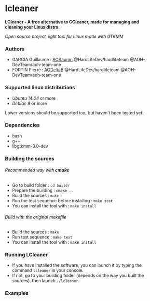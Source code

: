 # lcleaner

**LCleaner - A free alternative to CCleaner, made for managing and cleaning your Linux distro.**

*Open source project, light tool for Linux made with GTKMM*

### Authors

  - GARCIA Guillaume : [AOSauron](https://github.com/AOSauron) @HardLifeDev/hardlifeteam @AOH-DevTeam/aoh-team-one
  - FORTIN Pierre : [AODeltaB](https://github.com/AODeltaB) @HardLifeDev/hardlifeteam @AOH-DevTeam/aoh-team-one

### Supported linux distributions

  - *Ubuntu 14.04* or more
  - *Debian 8* or more

Lower versions should be supported too, but haven't been tested yet.

### Dependencies

  - bash
  - g++
  - libgtkmm-3.0-dev

### Building the sources

###### Recommended way with **cmake**

  - Go to build folder : `cd build/`
  - Prepare the building : `cmake ..`
  - Build the sources : `make`
  - Run the test sequence before installing : `make test`
  - You can install the tool with : `make install`

###### Build with the original makefile

  - Build the sources : `make`
  - Run test sequence : `make test`
  - You can install the tool with : `make install`

### Running LCleaner

  - If you have installed the software, you can launch it by typing the command `lcleaner` in your console.
  - If not, go to your building folder (depends on the way you built the sources), then launch `./lcleaner`.

### Examples
